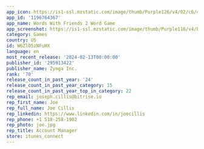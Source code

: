 ```yaml
---
app_icon: https://is1-ssl.mzstatic.com/image/thumb/Purple126/v4/02/c6/48/02c64880-a9b3-cc56-07c8-691b7c8ae5d9/AppIcon-1x_U007emarketing-0-7-0-85-220-0.png/1024x1024bb.png
app_id: '1196764367'
app_name: Words With Friends 2 Word Game
app_screenshot: https://is1-ssl.mzstatic.com/image/thumb/Purple116/v4/ba/7b/28/ba7b2830-460f-f196-8e40-71b6a73918a5/a3eace8c-b7a5-4b1c-a0d4-d87e86ac56fd_WWF2_U0028EN_U0029_GameplayScreenshots_iOS_1242x2688_2-1.jpg/1242x2688bb.png
category: Games
country: US
id: W6ZlO5zNFuHX
language: en
most_recent_release: '2024-02-13T00:00:00'
publisher_id: '295913422'
publisher_name: Zynga Inc.
rank: '70'
release_count_in_past_year: '24'
release_count_in_past_year_category: 15
release_count_in_past_year_top_in_category: 22
rep_email: joseph.cillis@bitrise.io
rep_first_name: Joe
rep_full_name: Joe Cillis
rep_linkedin: https://www.linkedin.com/in/joecillis
rep_phone: +1 518-258-1902
rep_photo: joe.jpg
rep_title: Account Manager
store: itunes_connect
---
```

